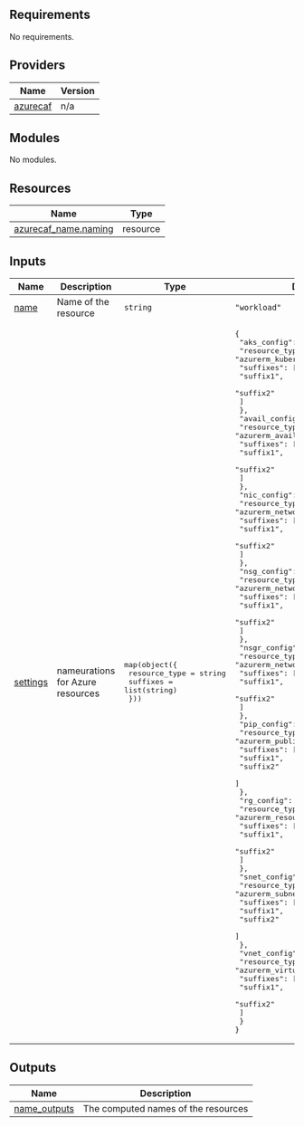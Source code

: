 <!-- BEGIN_TF_DOCS -->
## Requirements

No requirements.

## Providers

| Name | Version |
|------|---------|
| <a name="provider_azurecaf"></a> [azurecaf](#provider\_azurecaf) | n/a |

## Modules

No modules.

## Resources

| Name | Type |
|------|------|
| [azurecaf_name.naming](https://registry.terraform.io/providers/aztfmod/azurecaf/latest/docs/resources/name) | resource |

## Inputs

| Name | Description | Type | Default | Required |
|------|-------------|------|---------|:--------:|
| <a name="input_name"></a> [name](#input\_name) | Name of the resource | `string` | `"workload"` | no |
| <a name="input_settings"></a> [settings](#input\_settings) | nameurations for Azure resources | <pre>map(object({<br>    resource_type = string<br>    suffixes      = list(string)<br>  }))</pre> | <pre>{<br>  "aks_config": {<br>    "resource_type": "azurerm_kubernetes_cluster",<br>    "suffixes": [<br>      "suffix1",<br>      "suffix2"<br>    ]<br>  },<br>  "avail_config": {<br>    "resource_type": "azurerm_availability_set",<br>    "suffixes": [<br>      "suffix1",<br>      "suffix2"<br>    ]<br>  },<br>  "nic_config": {<br>    "resource_type": "azurerm_network_interface",<br>    "suffixes": [<br>      "suffix1",<br>      "suffix2"<br>    ]<br>  },<br>  "nsg_config": {<br>    "resource_type": "azurerm_network_security_group",<br>    "suffixes": [<br>      "suffix1",<br>      "suffix2"<br>    ]<br>  },<br>  "nsgr_config": {<br>    "resource_type": "azurerm_network_security_rule",<br>    "suffixes": [<br>      "suffix1",<br>      "suffix2"<br>    ]<br>  },<br>  "pip_config": {<br>    "resource_type": "azurerm_public_ip",<br>    "suffixes": [<br>      "suffix1",<br>      "suffix2"<br>    ]<br>  },<br>  "rg_config": {<br>    "resource_type": "azurerm_resource_group",<br>    "suffixes": [<br>      "suffix1",<br>      "suffix2"<br>    ]<br>  },<br>  "snet_config": {<br>    "resource_type": "azurerm_subnet",<br>    "suffixes": [<br>      "suffix1",<br>      "suffix2"<br>    ]<br>  },<br>  "vnet_config": {<br>    "resource_type": "azurerm_virtual_network",<br>    "suffixes": [<br>      "suffix1",<br>      "suffix2"<br>    ]<br>  }<br>}</pre> | no |

## Outputs

| Name | Description |
|------|-------------|
| <a name="output_name_outputs"></a> [name\_outputs](#output\_name\_outputs) | The computed names of the resources |
<!-- END_TF_DOCS -->